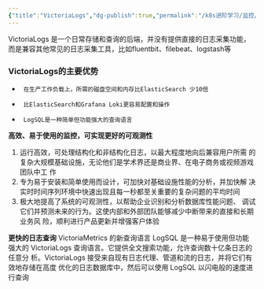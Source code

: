 ```yaml
---
{"title":"VictoriaLogs","dg-publish":true,"permalink":"/k8s进阶学习/监控/VictoriaLogs/","dgPassFrontmatter":true}
---
```



VictoriaLogs 是一个日常存储和查询的后端，并没有提供直接的日志采集功能，而是兼容其他常见的日志采集工具，比如fluentbit、filebeat、logstash等

### VictoriaLogs的主要优势
+      在生产工作负载上，所需的磁盘空间和内存比ElasticSearch 少10倍
+      比ElasticSearch和Grafana Loki更容易配置和操作
+      LogSQL是一种简单但功能强大的查询语言

**⾼效、易于使⽤的监控，可实现更好的可观测性**
1. 运⾏⾼效，可处理结构化和⾮结构化⽇志，以最⼤程度地向后兼容⽤户所需 的复杂⼤规模基础设施，⽆论他们是学术界还是商业界、在电⼦商务或视频游戏团队中⼯ 作
2. 专为易于安装和简单使⽤⽽设计，可加快对基础设施性能的分析，并加快解 决实时时间序列环境中快速出现且每⼀秒都⾄关重要的复杂问题的平均时间
3. 极⼤地提⾼了系统的可观测性，以帮助企业识别和分析数据库性能问题、 调试它们并预测未来的⾏为。这使内部和外部团队能够减少中断带来的直接和长期业务风 险，顺利进⾏产品更新并增强客户体验

**更快的⽇志查询**
VictoriaMetrics 的新查询语⾔ LogSQL 是⼀种易于使⽤但功能 强⼤的 VictoriaLogs 查询语⾔。它提供全⽂搜索功能，允许查询数⼗亿条⽇志的任意分 析。VictoriaLogs 接受来⾃现有⽇志代理、管道和流的⽇志，并将它们有效地存储在⾼度 优化的⽇志数据库中，然后可以使⽤ LogSQL 以闪电般的速度进⾏查询